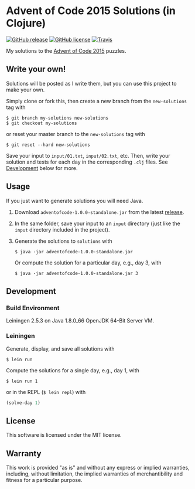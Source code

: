 # Advent of Code 2015 Solutions (in Clojure)

[![GitHub release](https://img.shields.io/github/release/rxedu/adventofcode-2015-clojure.svg)](https://github.com/rxedu/adventofcode-2015-clojure/releases)
[![GitHub license](https://img.shields.io/github/license/rxedu/adventofcode-2015-clojure.svg)](./LICENSE.txt)
[![Travis](https://img.shields.io/travis/rxedu/adventofcode-2015-clojure.svg)](https://travis-ci.org/rxedu/adventofcode-2015-clojure)

My solutions to the [Advent of Code 2015] puzzles.

## Write your own!

Solutions will be posted as I write them,
but you can use this project to make your own.

Simply clone or fork this, then create a new branch from
the `new-solutions` tag with

```
$ git branch my-solutions new-solutions
$ git checkout my-solutions
```

or reset your master branch to the `new-solutions` tag with

```
$ git reset --hard new-solutions
```

Save your input to `input/01.txt`, `input/02.txt`, etc.
Then, write your solution and tests for each day
in the corresponding `.clj` files.
See [Development](#development) below for more.

[Advent of Code 2015]: http://adventofcode.com/2015

## Usage

If you just want to generate solutions you will need Java.

1. Download `adventofcode-1.0.0-standalone.jar`
   from the latest [release].
2. In the same folder, save your input to an `input` directory
   (just like the `input` directory included in the project).
3. Generate the solutions to `solutions` with

   ```
   $ java -jar adventofcode-1.0.0-standalone.jar
   ```

   Or compute the solution for a particular day,
   e.g., day 3, with

   ```
   $ java -jar adventofcode-1.0.0-standalone.jar 3
   ```

[release]: https://github.com/rxedu/adventofcode-2015-clojure/releases

## Development

### Build Environment

Leiningen 2.5.3 on Java 1.8.0_66 OpenJDK 64-Bit Server VM.

### Leiningen

Generate, display, and save all solutions with

```
$ lein run
```

Compute the solutions for a single day, e.g., day 1, with

```
$ lein run 1
```

or in the REPL (`$ lein repl`) with

```clojure
(solve-day 1)
```

## License

This software is licensed under the MIT license.

## Warranty

This work is provided "as is" and without any express or
implied warranties, including, without limitation, the implied
warranties of merchantibility and fitness for a particular
purpose.
